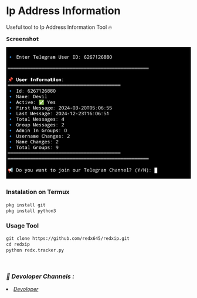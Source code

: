 # Ip Address Information
Useful tool to Ip Address Information Tool 🔥 

𝗦𝗰𝗿𝗲𝗲𝗻𝘀𝗵𝗼𝘁

<img src="https://raw.githubusercontent.com/redx647/telegram-info/refs/heads/main/IMG_20250225_144029.jpg"/>

### Instalation on Termux
```
pkg install git
pkg install python3
```

### Usage Tool
```
git clone https://github.com/redx645/redxip.git
cd redxip
python redx.tracker.py
```
<br>
<h3><b><i>🤠 Devoloper Channels :</i></b></h3>
<li> <i><a href="https://t.me/REDX_64">Devoloper</a></i></li>
